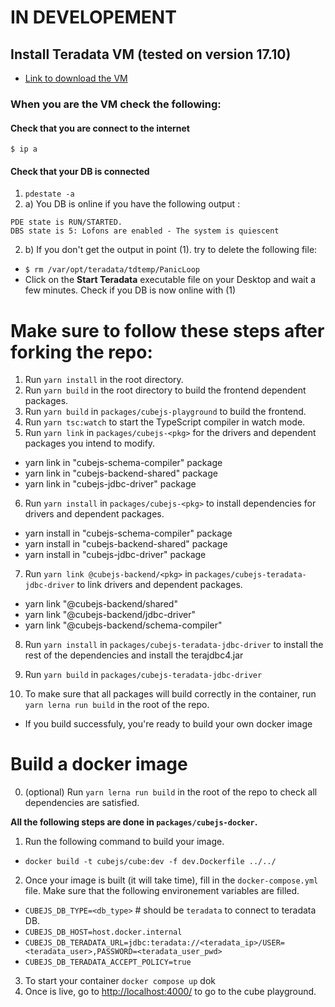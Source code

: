 # IN DEVELOPEMENT
## Install Teradata VM (tested on version 17.10)
- [Link to download the VM](https://downloads.teradata.com/download/database/teradata-express-for-vmware-player?_gl=1*9gfmgq*_ga*NTM5NzI5MzkuMTY1ODgyMjQzMA..*_ga_7PE2TMW3FE*MTY1OTMzNjk5NC43LjEuMTY1OTMzNzI5OS4w)

### When you are the VM check the following:
#### Check that you are connect to the internet
`$ ip a`

#### Check that your DB is connected
1. `pdestate -a`
2. a) You DB is online if you have the following output :
```
PDE state is RUN/STARTED.
DBS state is 5: Lofons are enabled - The system is quiescent
```

2. b) If you don't get the output in point (1).
try to delete the following file:
- `$ rm /var/opt/teradata/tdtemp/PanicLoop`
- Click on the **Start Teradata** executable file on your Desktop and wait a few minutes. Check if you DB is now online with (1)

# Make sure to follow these steps after forking the repo:
1. Run `yarn install` in the root directory.
2. Run `yarn build` in the root directory to build the frontend dependent packages. 
3. Run `yarn build` in `packages/cubejs-playground` to build the frontend.
4. Run `yarn tsc:watch` to start the TypeScript compiler in watch mode.
5. Run `yarn link` in `packages/cubejs-<pkg>` for the drivers and dependent packages you intend to modify. 
- yarn link in "cubejs-schema-compiler" package
- yarn link in "cubejs-backend-shared" package
- yarn link in "cubejs-jdbc-driver" package

6. Run `yarn install` in `packages/cubejs-<pkg>` to install dependencies for drivers and dependent packages.
- yarn install in "cubejs-schema-compiler" package
- yarn install in "cubejs-backend-shared" package
- yarn install in "cubejs-jdbc-driver" package

7. Run `yarn link @cubejs-backend/<pkg>` in `packages/cubejs-teradata-jdbc-driver` to link drivers and dependent packages.
- yarn link "@cubejs-backend/shared"
- yarn link "@cubejs-backend/jdbc-driver"
- yarn link "@cubejs-backend/schema-compiler"

8. Run `yarn install` in `packages/cubejs-teradata-jdbc-driver` to install the rest of the dependencies and install the terajdbc4.jar 

9. Run `yarn build` in `packages/cubejs-teradata-jdbc-driver`

10. To make sure that all packages will build correctly in the container, run `yarn lerna run build` in the root of the repo.
- If you build successfuly, you're ready to build your own docker image

# Build a docker image

0. (optional) Run `yarn lerna run build` in the root of the repo to check all dependencies are satisfied.

**All the following steps are done in `packages/cubejs-docker`.**

1. Run the following command to build your image.
- `docker build -t cubejs/cube:dev -f dev.Dockerfile ../../`

2. Once your image is built (it will take time), fill in the `docker-compose.yml` file.
Make sure that the following environement variables are filled.
- `CUBEJS_DB_TYPE=<db_type>` # should be `teradata` to connect to teradata DB.
- `CUBEJS_DB_HOST=host.docker.internal`
- `CUBEJS_DB_TERADATA_URL=jdbc:teradata://<teradata_ip>/USER=<teradata_user>,PASSWORD=<teradata_user_pwd>`
- `CUBEJS_DB_TERADATA_ACCEPT_POLICY=true`

3. To start your container `docker compose up`
dok
4. Once is live, go to [http://localhost:4000/](http://localhost:4000/) to go to the cube playground.
